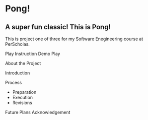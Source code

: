 # Pong!

## A super fun classic! This is Pong!

This is project one of three for my Software Enegineering course at PerScholas.

Play Instruction
Demo Play

About the Project

Introduction

Process

- Preparation
- Execution
- Revisions

Future Plans
Acknowledgement
